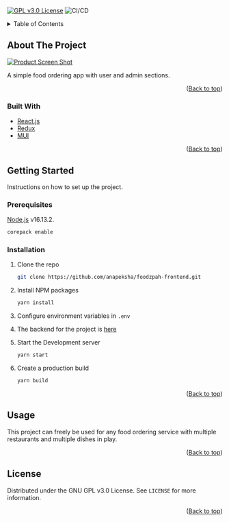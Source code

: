 <div id="top"></div>
<!--
*** Thanks for checking out the Best-README-Template. If you have a suggestion
*** that would make this better, please fork the repo and create a pull request
*** or simply open an issue with the tag "enhancement".
*** Don't forget to give the project a star!
*** Thanks again! Now go create something AMAZING! :D
-->



<!-- PROJECT SHIELDS -->
<!--
*** I'm using markdown "reference style" links for readability.
*** Reference links are enclosed in brackets [ ] instead of parentheses ( ).
*** See the bottom of this document for the declaration of the reference variables
*** for contributors-url, forks-url, etc. This is an optional, concise syntax you may use.
*** https://www.markdownguide.org/basic-syntax/#reference-style-links
-->
[![GPL v3.0 License][license-shield]][license-url]
![CI/CD](https://github.com/anapeksha/foodzpah-frontend/workflows/build/badge.svg)



<!-- TABLE OF CONTENTS -->
<details>
  <summary>Table of Contents</summary>
  <ol>
    <li>
      <a href="#about-the-project">About The Project</a>
      <ul>
        <li><a href="#built-with">Built With</a></li>
      </ul>
    </li>
    <li>
      <a href="#getting-started">Getting Started</a>
      <ul>
        <li><a href="#prerequisites">Prerequisites</a></li>
        <li><a href="#installation">Installation</a></li>
      </ul>
    </li>
    <li><a href="#usage">Usage</a></li>
    <li><a href="#license">License</a></li>
  </ol>
</details>



<!-- ABOUT THE PROJECT -->
## About The Project

[![Product Screen Shot][product-screenshot]](https://github.com/anapeksha/foodzpah-frontend)

A simple food ordering app with user and admin sections.

<p align="right">(<a href="#top">Back to top</a>)</p>



### Built With

* [React.js](https://reactjs.org/)
* [Redux](https://redux.js.org/)
* [MUI](https://mui.com/)


<p align="right">(<a href="#top">Back to top</a>)</p>



<!-- GETTING STARTED -->
## Getting Started

Instructions on how to set up the project.

### Prerequisites

[Node.js](https://nodejs.org) v16.13.2.

  ```sh
  corepack enable
  ```

### Installation

1. Clone the repo
   ```sh
   git clone https://github.com/anapeksha/foodzpah-frontend.git
   ```
3. Install NPM packages
   ```sh
   yarn install
   ```
4. Configure environment variables  in `.env`

5. The backend for the project is [here](https://github.com/anapeksha/foodzpah-backend)

6. Start the Development server
    ```sh
    yarn start
    ```

7. Create a production build
    ```sh
    yarn build
    ```

<p align="right">(<a href="#top">Back to top</a>)</p>



<!-- USAGE EXAMPLES -->
## Usage

This project can freely be used for any food ordering service with multiple restaurants and multiple dishes in play.

<p align="right">(<a href="#top">Back to top</a>)</p>




<!-- LICENSE -->
## License

Distributed under the GNU GPL v3.0 License. See `LICENSE` for more information.

<p align="right">(<a href="#top">Back to top</a>)</p>


<!-- MARKDOWN LINKS & IMAGES -->
<!-- https://www.markdownguide.org/basic-syntax/#reference-style-links -->
[license-shield]: https://img.shields.io/github/license/anapeksha/foodzpah-frontend.svg
[license-url]: https://github.com/anapeksha/foodzpah-frontend/blob/main/LICENSE
[product-screenshot]: https://github.com/anapeksha/foodzpah-frontend/blob/main/screenshots/project-screenshot.png